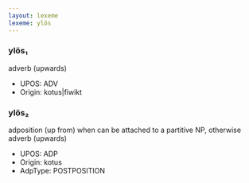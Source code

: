 ```yaml
---
layout: lexeme
lexeme: ylös
---
```


###  ylös₁

adverb (upwards)
* UPOS:  ADV
* Origin:  kotus|fiwikt


###  ylös₂

adposition (up from) when can be attached to a partitive NP, otherwise adverb (upwards)
* UPOS:  ADP
* Origin:  kotus
* AdpType:  POSTPOSITION


